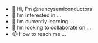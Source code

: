 - 👋 Hi, I’m @nencysemiconductors
- 👀 I’m interested in ...
- 🌱 I’m currently learning ...
- 💞️ I’m looking to collaborate on ...
- 📫 How to reach me ...

<!---
nencysemiconductors/nencysemiconductors is a ✨ special ✨ repository because its `README.md` (this file) appears on your GitHub profile.
You can click the Preview link to take a look at your changes.
--->
